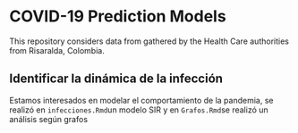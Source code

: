# COVID-19 Prediction Models

This repository considers data from gathered by the Health Care authorities from Risaralda, Colombia.

## Identificar la dinámica de la infección 

Estamos interesados en modelar el comportamiento de la pandemia, se realizó en `infecciones.Rmd`un modelo SIR y en `Grafos.Rmd`se realizó un análisis según grafos
